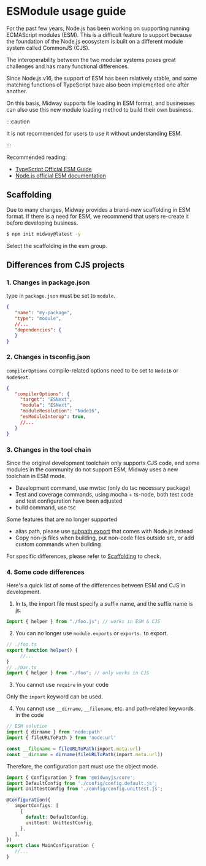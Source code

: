 # ESModule usage guide

For the past few years, Node.js has been working on supporting running ECMAScript modules (ESM). This is a difficult feature to support because the foundation of the Node.js ecosystem is built on a different module system called CommonJS (CJS).

The interoperability between the two modular systems poses great challenges and has many functional differences.

Since Node.js v16, the support of ESM has been relatively stable, and some matching functions of TypeScript have also been implemented one after another.

On this basis, Midway supports file loading in ESM format, and businesses can also use this new module loading method to build their own business.

:::caution

It is not recommended for users to use it without understanding ESM.

:::

Recommended reading:

* [TypeScript Official ESM Guide](https://www.typescriptlang.org/docs/handbook/esm-node.html)
* [Node.js official ESM documentation](https://nodejs.org/api/esm.html)



## Scaffolding

Due to many changes, Midway provides a brand-new scaffolding in ESM format. If there is a need for ESM, we recommend that users re-create it before developing business.

```bash
$ npm init midway@latest -y
```

Select the scaffolding in the esm group.



## Differences from CJS projects

### 1. Changes in package.json

  type in `package.json` must be set to `module`.

```json
{
   "name": "my-package",
   "type": "module",
   //...
   "dependencies": {
   }
}
```



### 2. Changes in tsconfig.json

`compilerOptions` compile-related options need to be set to `Node16` or `NodeNext`.

```json
{
   "compilerOptions": {
     "target": "ESNext",
     "module": "ESNext",
     "moduleResolution": "Node16",
     "esModuleInterop": true,
     //...
   }
}
```



### 3. Changes in the tool chain

Since the original development toolchain only supports CJS code, and some modules in the community do not support ESM, Midway uses a new toolchain in ESM mode.

* Development command, use mwtsc (only do tsc necessary package)
* Test and coverage commands, using mocha + ts-node, both test code and test configuration have been adjusted
* build command, use tsc

Some features that are no longer supported

* alias path, please use [subpath export](https://nodejs.org/api/packages.html#subpath-exports) that comes with Node.js instead
* Copy non-js files when building, put non-code files outside src, or add custom commands when building

For specific differences, please refer to [Scaffolding](https://github.com/midwayjs/midway-boilerplate/blob/master/v3/midway-framework-koa-esm/boilerplate/_package.json) to check.



### 4. Some code differences

Here's a quick list of some of the differences between ESM and CJS in development.



1. In ts, the import file must specify a suffix name, and the suffix name is js.

```typescript
import { helper } from "./foo.js"; // works in ESM & CJS
```



2. You can no longer use `module.exports` or `exports.` to export.

```typescript
// ./foo.ts
export function helper() {
     //...
}
// ./bar.ts
import { helper } from "./foo"; // only works in CJS
```



3. You cannot use `require` in your code

Only the `import` keyword can be used.



4. You cannot use `__dirname`, `__filename`, etc. and path-related keywords in the code

```typescript
// ESM solution
import { dirname } from 'node:path'
import { fileURLToPath } from 'node:url'

const __filename = fileURLToPath(import.meta.url)
const __dirname = dirname(fileURLToPath(import.meta.url))
```

Therefore, the configuration part must use the object mode.

```typescript
import { Configuration } from '@midwayjs/core';
import DefaultConfig from './config/config.default.js';
import UnittestConfig from './config/config.unittest.js';

@Configuration({
   importConfigs: [
     {
       default: DefaultConfig,
       unittest: UnittestConfig,
     },
   ],
})
export class MainConfiguration {
   //...
}
```
